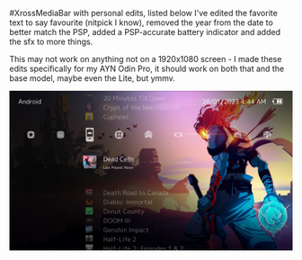 #XrossMediaBar with personal edits, listed below
I've edited the favorite text to say favourite (nitpick I know), removed the year from the date to better match the PSP, added a PSP-accurate battery indicator and added the sfx to more things. 

This may not work on anything not on a 1920x1080 screen - I made these edits specifically for my AYN Odin Pro, it should work on both that and the base model, maybe even the Lite, but ymmv.


![Screenshot_1](https://github.com/HollyCeuin/Pegasus-theme-XrossMediaBar/blob/main/.meta/screenshot.png?raw=true)
